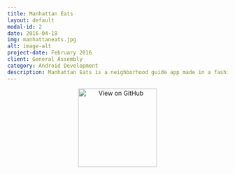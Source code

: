 ```yaml
---
title: Manhattan Eats
layout: default
modal-id: 2
date: 2016-04-18
img: manhattaneats.jpg
alt: image-alt
project-date: February 2016
client: General Assembly
category: Android Development
description: Manhattan Eats is a neighborhood guide app made in a fashion similar to the app Yelp. The app allows a user to browse through a pre-populated list of restaurants in the area, it displays the restaurant's information, and it allows you to map your way to the restaurant. I stored my restaurant data in an SQLite database and using a SQLiteOpenDatabaseHelper, the app can search, retrieve, and edit the columns of restaurant data. The app includes the use of an ArrayAdapter, Listeners, and Intents as well as the implementation of some material design. 
---
```


<div style="text-align:center">
<a href= "https://github.com/chris-shum/Project-2" target="_blank">
<img alt='View on GitHub' src= "http://chris-shum.github.io/img/github.png" width="180"/>
</a>
</div>
